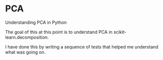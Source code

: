 # PCA
 Understanding PCA in Python

The goal of this at this point is to understand PCA in scikit-learn.decomposition.

I have done this by writing a sequence of tests that helped me understand what was going on.

